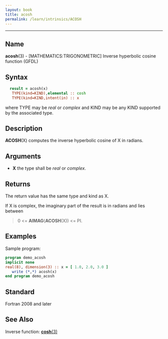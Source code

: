 ```yaml
---
layout: book
title: acosh
permalink: /learn/intrinsics/ACOSH
---
```

-------------------------------------------------------------------------------
## __Name__

__acosh__(3) - \[MATHEMATICS:TRIGONOMETRIC\] Inverse hyperbolic cosine function
(GFDL)

## __Syntax__

```fortran
  result = acosh(x)
   TYPE(kind=KIND),elemental :: cosh
   TYPE(kind=KIND,intent(in) :: x
```
where TYPE may be _real_ or _complex_ and KIND may be any KIND supported
by the associated type.

## __Description__

__ACOSH__(X) computes the inverse hyperbolic cosine of X in radians.

## __Arguments__

  - __X__
    the type shall be _real_ or _complex_.

## __Returns__

The return value has the same type and kind as X.

If X is complex, the imaginary part of the result is in radians and
lies between

> 0 \<= __AIMAG__(__ACOSH__(X)) \<= PI.

## __Examples__

Sample program:

```fortran
program demo_acosh
implicit none
real(8), dimension(3) :: x = [ 1.0, 2.0, 3.0 ]
   write (*,*) acosh(x)
end program demo_acosh
```

## __Standard__

Fortran 2008 and later

## __See Also__

Inverse function: [__cosh__(3)](COSH)
